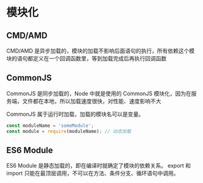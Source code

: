 # 模块化

## CMD/AMD

CMD/AMD 是异步加载的，模块的加载不影响后面语句的执行，所有依赖这个模块的语句都定义在一个回调函数里，等到加载完成后再执行回调函数

## CommonJS

CommonJS 是同步加载的，Node 中就是使用的 CommonJS 模块化，因为在服务端，文件都在本地，所以加载速度很快，对性能、速度影响不大

CommonJS 属于运行时加载，加载的模块名可以是变量。

```js
const moduleName = 'someModule';
const module = require(moduleName); // 动态加载
```

## ES6 Module

ES6 Module 是静态加载的，即在编译时就确定了模块的依赖关系。
export 和 import 只能在最顶层调用，不可以在方法、条件分支、循环语句中调用。
